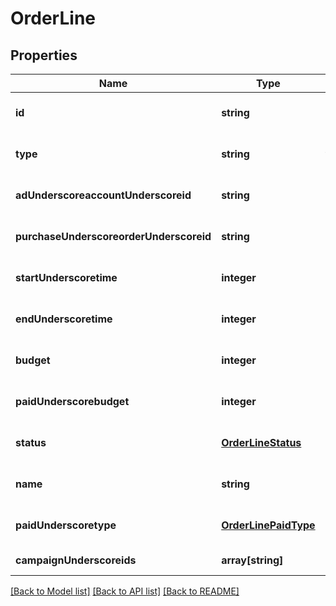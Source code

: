 # OrderLine

## Properties
Name | Type | Description | Notes
------------ | ------------- | ------------- | -------------
**id** | **string** | id | [optional] [default to null]
**type** | **string** | type | [optional] [default to null]
**adUnderscoreaccountUnderscoreid** | **string** | ad_account_id | [optional] [default to null]
**purchaseUnderscoreorderUnderscoreid** | **string** | purchase_order_id | [optional] [default to null]
**startUnderscoretime** | **integer** | start_time | [optional] [default to null]
**endUnderscoretime** | **integer** | end_time | [optional] [default to null]
**budget** | **integer** | budget | [optional] [default to null]
**paidUnderscorebudget** | **integer** | paid_budget | [optional] [default to null]
**status** | [**OrderLineStatus**](OrderLineStatus.md) | status | [optional] [default to null]
**name** | **string** | name | [optional] [default to null]
**paidUnderscoretype** | [**OrderLinePaidType**](OrderLinePaidType.md) | paid_type | [optional] [default to null]
**campaignUnderscoreids** | **array[string]** | campaign_ids | [default to null]

[[Back to Model list]](../README.md#documentation-for-models) [[Back to API list]](../README.md#documentation-for-api-endpoints) [[Back to README]](../README.md)


